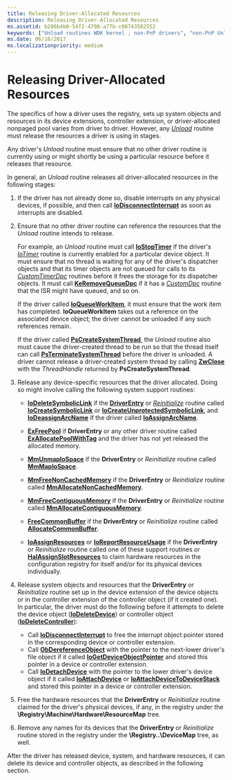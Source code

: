 ```yaml
---
title: Releasing Driver-Allocated Resources
description: Releasing Driver-Allocated Resources
ms.assetid: b286b4b0-54f2-4798-a77b-c08743502552
keywords: ["Unload routines WDK kernel , non-PnP drivers", "non-PnP Unload routine WDK kernel", "releasing driver-allocated resources", "driver-allocated resource releases WDK kernel", "resource releasing WDK kernel"]
ms.date: 06/16/2017
ms.localizationpriority: medium
---
```


# Releasing Driver-Allocated Resources





The specifics of how a driver uses the registry, sets up system objects and resources in its device extensions, controller extension, or driver-allocated nonpaged pool varies from driver to driver. However, any [*Unload*](https://docs.microsoft.com/windows-hardware/drivers/ddi/wdm/nc-wdm-driver_unload) routine must release the resources a driver is using in stages.

Any driver's *Unload* routine must ensure that no other driver routine is currently using or might shortly be using a particular resource before it releases that resource.

In general, an *Unload* routine releases all driver-allocated resources in the following stages:

1.  If the driver has not already done so, disable interrupts on any physical devices, if possible, and then call [**IoDisconnectInterrupt**](https://docs.microsoft.com/windows-hardware/drivers/ddi/wdm/nf-wdm-iodisconnectinterrupt) as soon as interrupts are disabled.

2.  Ensure that no other driver routine can reference the resources that the *Unload* routine intends to release.

    For example, an *Unload* routine must call [**IoStopTimer**](https://docs.microsoft.com/windows-hardware/drivers/ddi/ntifs/nf-ntifs-iostoptimer) if the driver's [*IoTimer*](https://docs.microsoft.com/windows-hardware/drivers/ddi/wdm/nc-wdm-io_timer_routine) routine is currently enabled for a particular device object. It must ensure that no thread is waiting for any of the driver's dispatcher objects and that its timer objects are not queued for calls to its [*CustomTimerDpc*](https://msdn.microsoft.com/library/windows/hardware/ff542983) routines before it frees the storage for its dispatcher objects. It must call [**KeRemoveQueueDpc**](https://docs.microsoft.com/windows-hardware/drivers/ddi/wdm/nf-wdm-keremovequeuedpc) if it has a [*CustomDpc*](https://docs.microsoft.com/windows-hardware/drivers/ddi/wdm/nc-wdm-kdeferred_routine) routine that the ISR might have queued, and so on.

    If the driver called [**IoQueueWorkItem**](https://docs.microsoft.com/windows-hardware/drivers/ddi/wdm/nf-wdm-ioqueueworkitem), it must ensure that the work item has completed. **IoQueueWorkItem** takes out a reference on the associated device object; the driver cannot be unloaded if any such references remain.

    If the driver called [**PsCreateSystemThread**](https://docs.microsoft.com/windows-hardware/drivers/ddi/wdm/nf-wdm-pscreatesystemthread), the *Unload* routine also must cause the driver-created thread to be run so that the thread itself can call [**PsTerminateSystemThread**](https://docs.microsoft.com/windows-hardware/drivers/ddi/wdm/nf-wdm-psterminatesystemthread) before the driver is unloaded. A driver cannot release a driver-created system thread by calling [**ZwClose**](https://docs.microsoft.com/windows-hardware/drivers/ddi/ntifs/nf-ntifs-ntclose) with the *ThreadHandle* returned by **PsCreateSystemThread**.

3.  Release any device-specific resources that the driver allocated. Doing so might involve calling the following system support routines:
    -   [**IoDeleteSymbolicLink**](https://docs.microsoft.com/windows-hardware/drivers/ddi/wdm/nf-wdm-iodeletesymboliclink) if the [**DriverEntry**](https://docs.microsoft.com/windows-hardware/drivers/ddi/wdm/nc-wdm-driver_initialize) or [*Reinitialize*](https://docs.microsoft.com/windows-hardware/drivers/ddi/ntddk/nc-ntddk-driver_reinitialize) routine called [**IoCreateSymbolicLink**](https://docs.microsoft.com/windows-hardware/drivers/ddi/wdm/nf-wdm-iocreatesymboliclink) or [**IoCreateUnprotectedSymbolicLink**](https://docs.microsoft.com/windows-hardware/drivers/ddi/wdm/nf-wdm-iocreateunprotectedsymboliclink), and [**IoDeassignArcName**](https://docs.microsoft.com/windows-hardware/drivers/ddi/ntddk/nf-ntddk-iodeassignarcname) if the driver called [**IoAssignArcName**](https://docs.microsoft.com/windows-hardware/drivers/ddi/ntddk/nf-ntddk-ioassignarcname).

    -   [**ExFreePool**](https://docs.microsoft.com/windows-hardware/drivers/ddi/ntddk/nf-ntddk-exfreepool) if **DriverEntry** or any other driver routine called [**ExAllocatePoolWithTag**](https://docs.microsoft.com/windows-hardware/drivers/ddi/wdm/nf-wdm-exallocatepoolwithtag) and the driver has not yet released the allocated memory.

    -   [**MmUnmapIoSpace**](https://docs.microsoft.com/windows-hardware/drivers/ddi/wdm/nf-wdm-mmunmapiospace) if the **DriverEntry** or *Reinitialize* routine called [**MmMapIoSpace**](https://docs.microsoft.com/windows-hardware/drivers/ddi/wdm/nf-wdm-mmmapiospace).

    -   [**MmFreeNonCachedMemory**](https://docs.microsoft.com/windows-hardware/drivers/ddi/ntddk/nf-ntddk-mmfreenoncachedmemory) if the **DriverEntry** or *Reinitialize* routine called [**MmAllocateNonCachedMemory**](https://docs.microsoft.com/windows-hardware/drivers/ddi/ntddk/nf-ntddk-mmallocatenoncachedmemory).

    -   [**MmFreeContiguousMemory**](https://docs.microsoft.com/windows-hardware/drivers/ddi/wdm/nf-wdm-mmfreecontiguousmemory) if the **DriverEntry** or *Reinitialize* routine called [**MmAllocateContiguousMemory**](https://docs.microsoft.com/windows-hardware/drivers/ddi/wdm/nf-wdm-mmallocatecontiguousmemory).

    -   [**FreeCommonBuffer**](https://docs.microsoft.com/windows-hardware/drivers/ddi/wdm/nc-wdm-pfree_common_buffer) if the **DriverEntry** or *Reinitialize* routine called [**AllocateCommonBuffer**](https://docs.microsoft.com/windows-hardware/drivers/ddi/wdm/nc-wdm-pallocate_common_buffer).

    -   [**IoAssignResources**](https://docs.microsoft.com/windows-hardware/drivers/kernel/mmcreatemdl) or [**IoReportResourceUsage**](https://docs.microsoft.com/windows-hardware/drivers/kernel/mmcreatemdl) if the **DriverEntry** or *Reinitialize* routine called one of these support routines or [**HalAssignSlotResources**](https://docs.microsoft.com/previous-versions/windows/hardware/drivers/ff546644(v=vs.85)) to claim hardware resources in the configuration registry for itself and/or for its physical devices individually.

4.  Release system objects and resources that the **DriverEntry** or *Reinitialize* routine set up in the device extension of the device objects or in the controller extension of the controller object (if it created one). In particular, the driver must do the following before it attempts to delete the device object ([**IoDeleteDevice**](https://docs.microsoft.com/windows-hardware/drivers/ddi/wdm/nf-wdm-iodeletedevice)) or controller object ([**IoDeleteController**](https://docs.microsoft.com/windows-hardware/drivers/ddi/ntddk/nf-ntddk-iodeletecontroller)):
    -   Call [**IoDisconnectInterrupt**](https://docs.microsoft.com/windows-hardware/drivers/ddi/wdm/nf-wdm-iodisconnectinterrupt) to free the interrupt object pointer stored in the corresponding device or controller extension.
    -   Call [**ObDereferenceObject**](https://docs.microsoft.com/windows-hardware/drivers/ddi/wdm/nf-wdm-obdereferenceobject) with the pointer to the next-lower driver's file object if it called [**IoGetDeviceObjectPointer**](https://docs.microsoft.com/windows-hardware/drivers/ddi/wdm/nf-wdm-iogetdeviceobjectpointer) and stored this pointer in a device or controller extension.
    -   Call [**IoDetachDevice**](https://docs.microsoft.com/windows-hardware/drivers/ddi/wdm/nf-wdm-iodetachdevice) with the pointer to the lower driver's device object if it called [**IoAttachDevice**](https://docs.microsoft.com/windows-hardware/drivers/ddi/wdm/nf-wdm-ioattachdevice) or [**IoAttachDeviceToDeviceStack**](https://docs.microsoft.com/windows-hardware/drivers/ddi/wdm/nf-wdm-ioattachdevicetodevicestack) and stored this pointer in a device or controller extension.

5.  Free the hardware resources that the **DriverEntry** or *Reinitialize* routine claimed for the driver's physical devices, if any, in the registry under the **\\Registry\\Machine\\Hardware\\ResourceMap** tree.

6.  Remove any names for its devices that the **DriverEntry** or *Reinitialize* routine stored in the registry under the **\\Registry..\\DeviceMap** tree, as well.

After the driver has released device, system, and hardware resources, it can delete its device and controller objects, as described in the following section.

 

 




